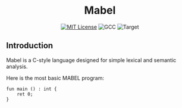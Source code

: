 <div align="center">

# Mabel

[![MIT License](https://img.shields.io/badge/License-MIT-yellow?style=for-the-badge&logo=googledocs&logoColor=white)](LICENSE)
![GCC](https://img.shields.io/badge/GCC-13.2.1-blue?style=for-the-badge&logo=GNU&logoColor=white)
![Target](https://img.shields.io/badge/Target-x86__64-brightgreen?style=for-the-badge&logo=amazonec2&logoColor=white)

</div>

## Introduction

Mabel is a C-style language designed for simple lexical and semantic analysis.

Here is the most basic MABEL program:

```mabel
fun main () : int {
    ret 0;
}
```